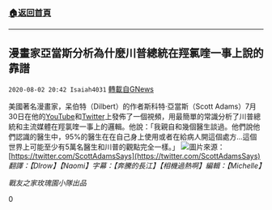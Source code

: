 ###  [:house:返回首頁](https://github.com/ourhimalayas/txt)
---

## 漫畫家亞當斯分析為什麼川普總統在羥氯喹一事上說的靠譜
`2020-08-02 20:42 Isaiah4031` [轉載自GNews](https://gnews.org/zh-hant/283448/)

美國著名漫畫家，呆伯特（Dilbert）的作者斯科特·亞當斯（Scott Adams）7月30日在他的[YouTube](https://youtu.be/jCRGYtMgn4c)和[Twitter](https://twitter.com/ScottAdamsSays)上發佈了一個視頻，用最簡單的常識分析了川普總統和主流媒體在羥氯喹一事上的邏輯。他說：「我親自和幾個醫生談過。他們說他們認識的醫生中，95%的醫生在在自己身上使用或者在給病人開這個處方…這個世界上可能至少有5萬名醫生和川普的觀點完全一樣。」
![](https://s3.amazonaws.com/gnews-media-offload/wp-content/uploads/2020/08/02201841/HCQ_20200802-Adam_figure1.png)圖片來源：[https://twitter.com/ScottAdamsSays](https://twitter.com/ScottAdamsSays)
*翻譯：【Dlrow】【Naomi】字幕：【奔騰的長江】【相機過熱啊】編輯：【Michelle】*

*戰友之家玫瑰園小隊出品*

0
